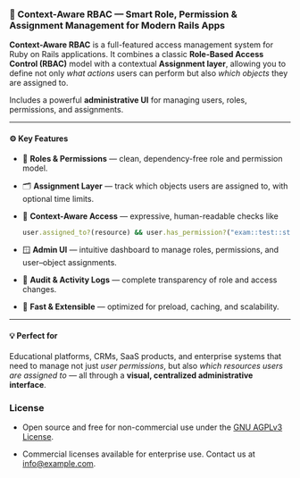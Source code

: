 ### 🔐 Context-Aware RBAC — Smart Role, Permission & Assignment Management for Modern Rails Apps

**Context-Aware RBAC** is a full-featured access management system
for Ruby on Rails applications.
It combines a classic **Role-Based Access Control (RBAC)** model with a contextual **Assignment layer**,
allowing you to define not only _what actions_ users can perform but also _which objects_ they are assigned to.

Includes a powerful **administrative UI** for managing users, roles, permissions, and assignments.

---

#### ⚙️ Key Features

- 🧩 **Roles & Permissions** — clean, dependency-free role and permission model.
- 🗂️ **Assignment Layer** — track which objects users are assigned to, with optional time limits.
- 🧠 **Context-Aware Access** — expressive, human-readable checks like

  ```ruby
  user.assigned_to?(resource) && user.has_permission?("exam::test::start")
  ```

- 🪟 **Admin UI** — intuitive dashboard to manage roles, permissions, and user–object assignments.
- 🔎 **Audit & Activity Logs** — complete transparency of role and access changes.
- 🚀 **Fast & Extensible** — optimized for preload, caching, and scalability.

---

#### 💡 Perfect for

Educational platforms, CRMs, SaaS products, and enterprise systems
that need to manage not just _user permissions_, but also _which resources users are assigned to_ —
all through a **visual, centralized administrative interface**.

### License

- Open source and free for non-commercial use under the [GNU AGPLv3 License](https://www.gnu.org/licenses/agpl-3.0.en.html).

- Commercial licenses available for enterprise use. Contact us at [info@example.com](mailto:info@example.com).
